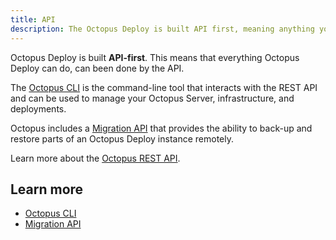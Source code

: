 ```yaml
---
title: API
description: The Octopus Deploy is built API first, meaning anything you can do in the Octopus Web Portal, you can also do over the REST API.
---
```


Octopus Deploy is built **API-first**. This means that everything Octopus Deploy can do, can been done by the API.

The [Octopus CLI](/docs/octopus-concepts/octopus-cli.md) is the command-line tool that interacts with the REST API and can be used to manage your Octopus Server, infrastructure, and deployments.

Octopus includes a [Migration API](/docs/octopus-rest-api/migration-api/index.md) that provides the ability to back-up and restore parts of an Octopus Deploy instance remotely.

Learn more about the [Octopus REST API](/docs/octopus-rest-api/index.md).

## Learn more

- [Octopus CLI](/docs/octopus-concepts/octopus-cli.md)
- [Migration API](/docs/octopus-rest-api/migration-api/index.md)
